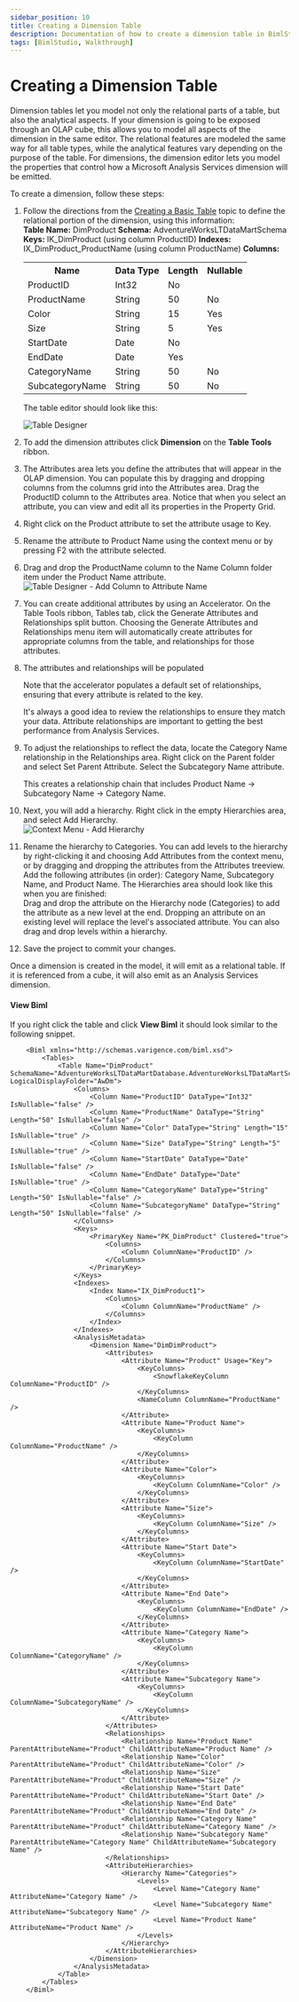 ```yaml
---
sidebar_position: 10
title: Creating a Dimension Table
description: Documentation of how to create a dimension table in BimlStudio
tags: [BimlStudio, Walkthrough]
---
```

# Creating a Dimension Table

Dimension tables let you model not only the relational parts of a table, but also the analytical aspects. If your dimension is going to be exposed through an OLAP cube, this allows you to model all aspects of the dimension in the same editor. The relational features are modeled the same way for all table types, while the analytical features vary depending on the purpose of the table. For dimensions, the dimension editor lets you model the properties that control how a Microsoft Analysis Services dimension will be emitted.

To create a dimension, follow these steps:

1.  Follow the directions from the [Creating a Basic Table](creating-a-basic-table) topic to define the relational portion of the dimension, using this information:  
    **Table Name:** DimProduct
    **Schema:** AdventureWorksLTDataMartSchema
    **Keys:** IK_DimProduct (using column ProductID)
    **Indexes:** IX_DimProduct_ProductName (using column ProductName)
    **Columns:**

    <table>
    <tbody>
    <tr>
    <th>Name</th>
    <th>Data Type</th>
    <th>Length</th>
    <th>Nullable</th>
    </tr>
    <tr>
    <td>ProductID</td>
    <td>Int32</td>
    <td>No</td>
    </tr>
    <tr>
    <td>ProductName</td>
    <td>String</td>
    <td>50</td>
    <td>No</td>
    </tr>
    <tr>
    <td>Color</td>
    <td>String</td>
    <td>15</td>
    <td>Yes</td>
    </tr>
    <tr>
    <td>Size</td>
    <td>String</td>
    <td>5</td>
    <td>Yes</td>
    </tr>
    <tr>
    <td>StartDate</td>
    <td>Date</td>
    <td>No</td>
    </tr>
    <tr>
    <td>EndDate</td>
    <td>Date</td>
    <td>Yes</td>
    </tr>
    <tr>
    <td>CategoryName</td>
    <td>String</td>
    <td>50</td>
    <td>No</td>
    </tr>
    <tr>
    <td>SubcategoryName</td>
    <td>String</td>
    <td>50</td>
    <td>No</td>
    </tr>
    </tbody>
    </table>


    The table editor should look like this:

    ![Table Designer](https://varigencecom.blob.core.windows.net/images-mistdocumentation/007_Step02.png)
2.  To add the dimension attributes click **Dimension** on the **Table Tools** ribbon.
3.  The Attributes area lets you define the attributes that will appear in the OLAP dimension. You can populate this by dragging and dropping columns from the columns grid into the Attributes area. Drag the ProductID column to the Attributes area. Notice that when you select an attribute, you can view and edit all its properties in the Property Grid.
4.  Right click on the Product attribute to set the attribute usage to Key.  
5.  Rename the attribute to Product Name using the context menu or by pressing F2 with the attribute selected.
6.  Drag and drop the ProductName column to the Name Column folder item under the Product Name attribute.  
    ![Table Designer - Add Column to Attribute Name](https://varigencecom.blob.core.windows.net/images-mistdocumentation/007_Step06.gif)
7.  You can create additional attributes by using an Accelerator. On the Table Tools ribbon, Tables tab, click the Generate Attributes and Relationships split button. Choosing the Generate Attributes and Relationships menu item will automatically create attributes for appropriate columns from the table, and relationships for those attributes.  
8.  The attributes and relationships will be populated  

    Note that the accelerator populates a default set of relationships, ensuring that every attribute is related to the key.

    It's always a good idea to review the relationships to ensure they match your data. Attribute relationships are important to getting the best performance from Analysis Services.

9.  To adjust the relationships to reflect the data, locate the Category Name relationship in the Relationships area. Right click on the Parent folder and select Set Parent Attribute. Select the Subcategory Name attribute.  

    This creates a relationship chain that includes Product Name -> Subcategory Name -> Category Name.

10.  Next, you will add a hierarchy. Right click in the empty Hierarchies area, and select Add Hierarchy.  
    ![Context Menu - Add Hierarchy](https://varigencecom.blob.core.windows.net/images-mistdocumentation/007_Step10.gif)
11.  Rename the hierarchy to Categories. You can add levels to the hierarchy by right-clicking it and choosing Add Attributes from the context menu, or by dragging and dropping the attributes from the Attributes treeview. Add the following attributes (in order): Category Name, Subcategory Name, and Product Name. The Hierarchies area should look like this when you are finished:  
Drag and drop the attribute on the Hierarchy node (Categories) to add the attribute as a new level at the end. Dropping an attribute on an existing level will replace the level's associated attribute. You can also drag and drop levels within a hierarchy.

12.  Save the project to commit your changes.

Once a dimension is created in the model, it will emit as a relational table. If it is referenced from a cube, it will also emit as an Analysis Services dimension.

#### View Biml
If you right click the table and click **View Biml** it should look similar to the following snippet.

```biml
    <Biml xmlns="http://schemas.varigence.com/biml.xsd">
        <Tables>
            <Table Name="DimProduct" SchemaName="AdventureWorksLTDataMartDatabase.AdventureWorksLTDataMartSchema" LogicalDisplayFolder="AwDm">
                <Columns>
                    <Column Name="ProductID" DataType="Int32" IsNullable="false" />
                    <Column Name="ProductName" DataType="String" Length="50" IsNullable="false" />
                    <Column Name="Color" DataType="String" Length="15" IsNullable="true" />
                    <Column Name="Size" DataType="String" Length="5" IsNullable="true" />
                    <Column Name="StartDate" DataType="Date" IsNullable="false" />
                    <Column Name="EndDate" DataType="Date" IsNullable="true" />
                    <Column Name="CategoryName" DataType="String" Length="50" IsNullable="false" />
                    <Column Name="SubcategoryName" DataType="String" Length="50" IsNullable="false" />
                </Columns>
                <Keys>
                    <PrimaryKey Name="PK_DimProduct" Clustered="true">
                        <Columns>
                            <Column ColumnName="ProductID" />
                        </Columns>
                    </PrimaryKey>
                </Keys>
                <Indexes>
                    <Index Name="IX_DimProduct1">
                        <Columns>
                            <Column ColumnName="ProductName" />
                        </Columns>
                    </Index>
                </Indexes>
                <AnalysisMetadata>
                    <Dimension Name="DimDimProduct">
                        <Attributes>
                            <Attribute Name="Product" Usage="Key">
                                <KeyColumns>
                                    <SnowflakeKeyColumn ColumnName="ProductID" />
                                </KeyColumns>
                                <NameColumn ColumnName="ProductName" />
                            </Attribute>
                            <Attribute Name="Product Name">
                                <KeyColumns>
                                    <KeyColumn ColumnName="ProductName" />
                                </KeyColumns>
                            </Attribute>
                            <Attribute Name="Color">
                                <KeyColumns>
                                    <KeyColumn ColumnName="Color" />
                                </KeyColumns>
                            </Attribute>
                            <Attribute Name="Size">
                                <KeyColumns>
                                    <KeyColumn ColumnName="Size" />
                                </KeyColumns>
                            </Attribute>
                            <Attribute Name="Start Date">
                                <KeyColumns>
                                    <KeyColumn ColumnName="StartDate" />
                                </KeyColumns>
                            </Attribute>
                            <Attribute Name="End Date">
                                <KeyColumns>
                                    <KeyColumn ColumnName="EndDate" />
                                </KeyColumns>
                            </Attribute>
                            <Attribute Name="Category Name">
                                <KeyColumns>
                                    <KeyColumn ColumnName="CategoryName" />
                                </KeyColumns>
                            </Attribute>
                            <Attribute Name="Subcategory Name">
                                <KeyColumns>
                                    <KeyColumn ColumnName="SubcategoryName" />
                                </KeyColumns>
                            </Attribute>
                        </Attributes>
                        <Relationships>
                            <Relationship Name="Product Name" ParentAttributeName="Product" ChildAttributeName="Product Name" />
                            <Relationship Name="Color" ParentAttributeName="Product" ChildAttributeName="Color" />
                            <Relationship Name="Size" ParentAttributeName="Product" ChildAttributeName="Size" />
                            <Relationship Name="Start Date" ParentAttributeName="Product" ChildAttributeName="Start Date" />
                            <Relationship Name="End Date" ParentAttributeName="Product" ChildAttributeName="End Date" />
                            <Relationship Name="Category Name" ParentAttributeName="Product" ChildAttributeName="Category Name" />
                            <Relationship Name="Subcategory Name" ParentAttributeName="Category Name" ChildAttributeName="Subcategory Name" />
                        </Relationships>
                        <AttributeHierarchies>
                            <Hierarchy Name="Categories">
                                <Levels>
                                    <Level Name="Category Name" AttributeName="Category Name" />
                                    <Level Name="Subcategory Name" AttributeName="Subcategory Name" />
                                    <Level Name="Product Name" AttributeName="Product Name" />
                                </Levels>
                            </Hierarchy>
                        </AttributeHierarchies>
                    </Dimension>
                </AnalysisMetadata>
            </Table>
        </Tables>
    </Biml>
```
